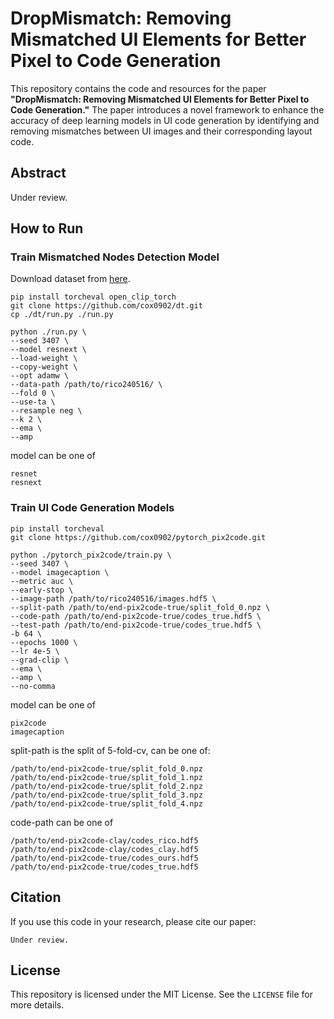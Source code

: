 # DropMismatch: Removing Mismatched UI Elements for Better Pixel to Code Generation

This repository contains the code and resources for the paper **"DropMismatch: Removing Mismatched UI Elements for Better Pixel to Code Generation."** The paper introduces a novel framework to enhance the accuracy of deep learning models in UI code generation by identifying and removing mismatches between UI images and their corresponding layout code.

## Abstract

Under review.

## How to Run

### Train Mismatched Nodes Detection Model

Download dataset from [here](https://www.kaggle.com/datasets/meaner/rico240516/).

```
pip install torcheval open_clip_torch
git clone https://github.com/cox0902/dt.git
cp ./dt/run.py ./run.py
```

```
python ./run.py \
--seed 3407 \
--model resnext \
--load-weight \
--copy-weight \
--opt adamw \
--data-path /path/to/rico240516/ \
--fold 0 \
--use-ta \
--resample neg \
--k 2 \
--ema \
--amp
```

model can be one of 

```
resnet
resnext
```

### Train UI Code Generation Models

```
pip install torcheval
git clone https://github.com/cox0902/pytorch_pix2code.git
```

```
python ./pytorch_pix2code/train.py \
--seed 3407 \
--model imagecaption \
--metric auc \
--early-stop \
--image-path /path/to/rico240516/images.hdf5 \
--split-path /path/to/end-pix2code-true/split_fold_0.npz \
--code-path /path/to/end-pix2code-true/codes_true.hdf5 \
--test-path /path/to/end-pix2code-true/codes_true.hdf5 \
-b 64 \
--epochs 1000 \
--lr 4e-5 \
--grad-clip \
--ema \
--amp \
--no-comma
```

model can be one of

```
pix2code
imagecaption
```

split-path is the split of 5-fold-cv, can be one of:

```
/path/to/end-pix2code-true/split_fold_0.npz
/path/to/end-pix2code-true/split_fold_1.npz
/path/to/end-pix2code-true/split_fold_2.npz
/path/to/end-pix2code-true/split_fold_3.npz
/path/to/end-pix2code-true/split_fold_4.npz
```

code-path can be one of

```
/path/to/end-pix2code-clay/codes_rico.hdf5
/path/to/end-pix2code-clay/codes_clay.hdf5
/path/to/end-pix2code-true/codes_ours.hdf5
/path/to/end-pix2code-true/codes_true.hdf5
```

## Citation

If you use this code in your research, please cite our paper:

```
Under review.
```

## License

This repository is licensed under the MIT License. See the `LICENSE` file for more details.
